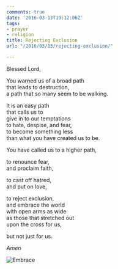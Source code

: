 ```yaml
---
comments: true
date: '2016-03-13T19:12:06Z'
tags:
- prayer
- religion
title: Rejecting Exclusion
url: "/2016/03/13/rejecting-exclusion/"

---
```

Blessed Lord,

You warned us of a broad path   
that leads to destruction,  
a path that so many seem to be walking.

It is an easy path   
that calls us to   
give in to our temptations   
to hate, despise, and fear,  
to become something less   
than what you have created us to be.

You have called us to a higher path,

to renounce fear,   
and proclaim faith,

to cast off hatred,   
and put on love,

to reject exclusion,   
and embrace the world  
with open arms as wide   
as those that stretched out   
upon the cross for us,

but not just for us.

*Amen*

![Embrace](/img/2016/embrace.jpg)
